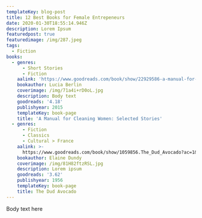 ```yaml
---
templateKey: blog-post
title: 12 Best Books for Female Entrepeneurs
date: 2020-01-30T18:55:14.946Z
description: Lorem Ipsum
featuredpost: true
featuredimage: /img/287.jpeg
tags:
  - Fiction
books:
  - genres:
      - Short Stories
      - Fiction
    aalink: 'https://www.goodreads.com/book/show/22929586-a-manual-for-cleaning-women'
    bookauthor: Lucia Berlin
    coverimage: /img/71a4i+rD0oL.jpg
    description: Body text
    goodreads: '4.18'
    publishyear: 2015
    templateKey: book-page
    title: 'A Manual for Cleaning Women: Selected Stories'
  - genres:
      - Fiction
      - Classics
      - Cultural > France
    aalink: >-
      https://www.goodreads.com/book/show/1059856.The_Dud_Avocado?ac=1&from_search=true&qid=S70zllFq10&rank=1
    bookauthor: Elaine Dundy
    coverimage: /img/81H82ftzRSL.jpg
    description: Lorem ipsum
    goodreads: '3.62'
    publishyear: 1956
    templateKey: book-page
    title: The Dud Avocado
---
```

Body text here
